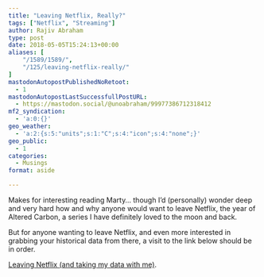 ```yaml
---
title: "Leaving Netflix, Really?"
tags: ["Netflix", "Streaming"]
author: Rajiv Abraham
type: post
date: 2018-05-05T15:24:13+00:00
aliases: [
    "/1589/1589/",
    "/125/leaving-netflix-really/"
]
mastodonAutopostPublishedNoRetoot:
  - 1
mastodonAutopostLastSuccessfullPostURL:
  - https://mastodon.social/@unoabraham/99977386712318412
mf2_syndication:
  - 'a:0:{}'
geo_weather:
  - 'a:2:{s:5:"units";s:1:"C";s:4:"icon";s:4:"none";}'
geo_public:
  - 1
categories:
  - Musings
format: aside

---
```

Makes for interesting reading Marty&#8230; though I&#8217;d (personally) wonder deep and very hard how and why anyone would want to leave Netflix, the year of Altered Carbon, a series I have definitely loved to the moon and back.

But for anyone wanting to leave Netflix, and even more interested in grabbing your historical data from there, a visit to the link below should be in order.

<a href="https://martymcgui.re/2018/05/04/151337/" target="_blank" rel="noopener">Leaving Netflix (and taking my data with me)</a>.